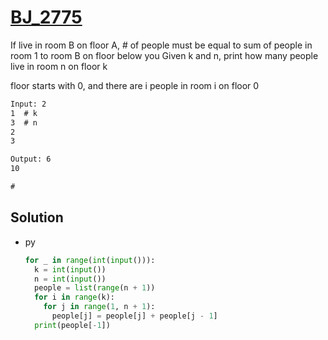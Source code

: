 # [BJ_2775](https://acmicpc.net/problem/2775)

If live in room B on floor A, # of people must be equal to sum of people in room 1 to room B on floor below you
Given k and n, print how many people live in room n on floor k

floor starts with 0, and there are i people in room i on floor 0 

```txt
Input: 2
1  # k
3  # n
2
3

Output: 6
10

# 
```

## Solution

* py

  ```py
  for _ in range(int(input())):
    k = int(input())
    n = int(input())
    people = list(range(n + 1))
    for i in range(k):
      for j in range(1, n + 1):
        people[j] = people[j] + people[j - 1]
    print(people[-1])
  ```
